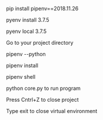 pip install pipenv==2018.11.26

pyenv install 3.7.5

pyenv local 3.7.5 

Go to your project directory

pipenv --python

pipenv install

pipenv shell

python core.py to run program

Press Cntrl+Z to close project

Type exit to close virtual environment

